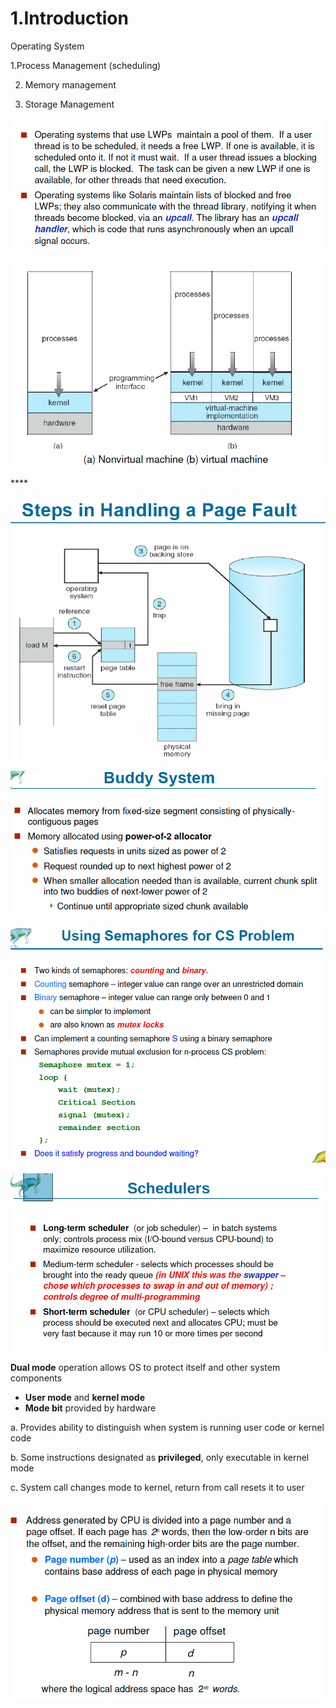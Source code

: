 # 1.Introduction

Operating System 

1.Process Management \(scheduling\) 

2. Memory management

3. Storage Management

![Performance of Various Level of Storages](../.gitbook/assets/image%20%2852%29.png)

![Storage and Device Hierarchy ](../.gitbook/assets/image%20%28122%29.png)

\*\*\*\*

![How modern computer works](../.gitbook/assets/image%20%28131%29.png)

![A dual core design](../.gitbook/assets/image%20%2878%29.png)

![Difference between Multi-processing vs Multi-programming](../.gitbook/assets/image%20%28133%29.png)

![Memory Layout of Multi-programmed System](../.gitbook/assets/image%20%2858%29.png)

**Dual mode** operation allows OS to protect itself and other system components

* **User mode** and **kernel mode** 
* **Mode bit** provided by hardware

a. Provides ability to distinguish when system is running user code or kernel code

b. Some instructions designated as **privileged**, only executable in kernel mode

c. System call changes mode to kernel, return from call resets it to user

![](../.gitbook/assets/image%20%28120%29.png)

